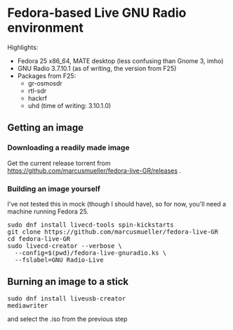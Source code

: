 # Fedora-based Live GNU Radio environment

Highlights:

* Fedora 25 x86_64, MATE desktop (less confusing than Gnome 3, imho)
* GNU Radio 3.7.10.1 (as of writing, the version from F25)
* Packages from F25:
  * gr-osmosdr
  * rtl-sdr
  * hackrf
  * uhd (time of writing: 3.10.1.0)

## Getting an image
### Downloading a readily made image

Get the current release torrent from https://github.com/marcusmueller/fedora-live-GR/releases .

### Building an image yourself

I've not tested this in mock (though I should have), so for now, you'll need a machine running Fedora 25.

<pre>
sudo dnf install livecd-tools spin-kickstarts 
git clone https://github.com/marcusmueller/fedora-live-GR
cd fedora-live-GR
sudo livecd-creator --verbose \
  --config=$(pwd)/fedora-live-gnuradio.ks \
  --fslabel=GNU_Radio-Live
</pre>

## Burning an image to a stick

<pre>
sudo dnf install liveusb-creator
mediawriter
</pre>

and select the .iso from the previous step
